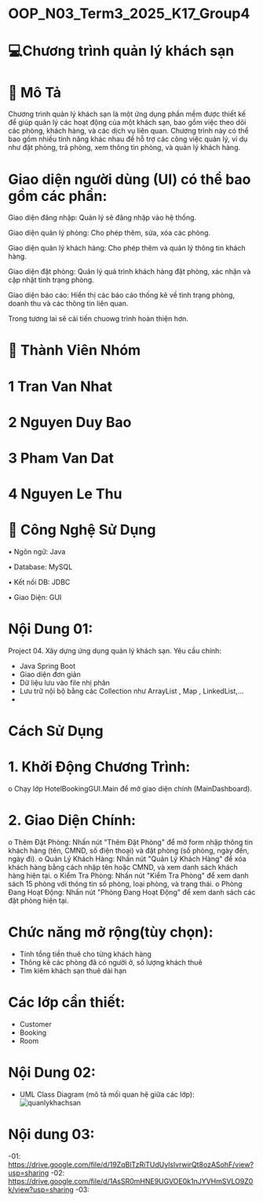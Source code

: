 # OOP_N03_Term3_2025_K17_Group4

# 💻Chương trình quản lý khách sạn

# 📖 Mô Tả
Chương trình quản lý khách sạn là một ứng dụng phần mềm được thiết kế để giúp quản lý các hoạt động của một khách sạn, bao gồm việc theo dõi các phòng, khách hàng, và các dịch vụ liên quan. Chương trình này có thể bao gồm nhiều tính năng khác nhau để hỗ trợ các công việc quản lý, ví dụ như đặt phòng, trả phòng, xem thông tin phòng, và quản lý khách hàng.

# Giao diện người dùng (UI) có thể bao gồm các phần:

Giao diện đăng nhập: Quản lý sẽ đăng nhập vào hệ thống.

Giao diện quản lý phòng: Cho phép thêm, sửa, xóa các phòng.

Giao diện quản lý khách hàng: Cho phép thêm và quản lý thông tin khách hàng.

Giao diện đặt phòng: Quản lý quá trình khách hàng đặt phòng, xác nhận và cập nhật tình trạng phòng.

Giao diện báo cáo: Hiển thị các báo cáo thống kê về tình trạng phòng, doanh thu và các thông tin liên quan.

Trong tương lai sẽ cải tiến chuowg trình hoàn thiện hơn.
# 👥 Thành Viên Nhóm
# 1 Tran Van Nhat
# 2	Nguyen Duy Bao
# 3	Pham Van Dat
# 4	Nguyen Le Thu



# 🚀 Công Nghệ Sử Dụng

•	Ngôn ngữ: Java

•	Database: MySQL

•	Kết nối DB: JDBC

•	Giao Diện: GUI





# Nội Dung 01: 
Project 04. Xây dựng ứng dụng quản lý khách sạn.
Yêu cầu chính:
- Java Spring Boot
- Giao diện đơn giản
- Dữ liệu lưu vào file nhị phân
- Lưu trữ nội bộ bằng các Collection như ArrayList , Map , LinkedList,...
- 
# Cách Sử Dụng
# 1.	Khởi Động Chương Trình:
o	Chạy lớp HotelBookingGUI.Main để mở giao diện chính (MainDashboard).
# 2.	Giao Diện Chính:
o	Thêm Đặt Phòng: Nhấn nút "Thêm Đặt Phòng" để mở form nhập thông tin khách hàng (tên, CMND, số điện thoại) và đặt phòng (số phòng, ngày đến, ngày đi).
o	Quản Lý Khách Hàng: Nhấn nút "Quản Lý Khách Hàng" để xóa khách hàng bằng cách nhập tên hoặc CMND, và xem danh sách khách hàng hiện tại.
o	Kiểm Tra Phòng: Nhấn nút "Kiểm Tra Phòng" để xem danh sách 15 phòng với thông tin số phòng, loại phòng, và trạng thái.
o	Phòng Đang Hoạt Động: Nhấn nút "Phòng Đang Hoạt Động" để xem danh sách các đặt phòng hiện tại.


# Chức năng mở rộng(tùy chọn):
- Tính tổng tiền thuê cho từng khách hàng
- Thông kê các phòng đã có người ở, số lượng khách thuê
- Tìm kiêm khách sạn thuê dài hạn
# Các lớp cần thiết:
- Customer
- Booking
- Room
# Nội Dung 02:
- UML Class Diagram (mô tả mối quan hệ giữa các lớp):
![quanlykhachsan](https://github.com/user-attachments/assets/32a6823a-1911-4461-b014-6c90dadbf1f8)
# Nội dung 03:
-01:
https://drive.google.com/file/d/19ZqBlTzRiTUdUylslvrwirQt8ozASohF/view?usp=sharing
-02:
https://drive.google.com/file/d/1AsSR0mHNE9UGVOE0k1nJYVHmSVLO9Z0k/view?usp=sharing
-03:



